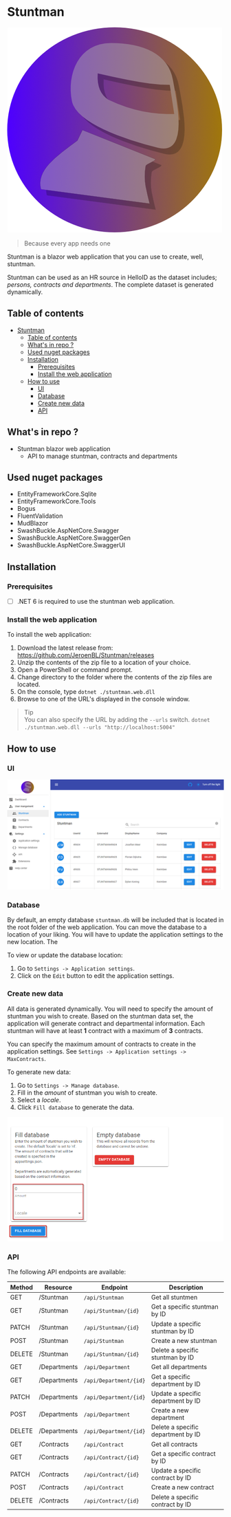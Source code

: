 # Stuntman

![logo](https://raw.githubusercontent.com/JeroenBL/Stuntman/main/assets/logo.png)

> Because every app needs one

Stuntman is a blazor web application that you can use to create, well, stuntman.

Stuntman can be used as an HR source in HelloID as the dataset includes; _persons, contracts and departments_. The complete dataset is generated dynamically.

## Table of contents

- [Stuntman](#stuntman)
  - [Table of contents](#table-of-contents)
  - [What's in repo ?](#whats-in-repo-)
  - [Used nuget packages](#used-nuget-packages)
  - [Installation](#installation)
    - [Prerequisites](#prerequisites)
    - [Install the web application](#install-the-web-application)
  - [How to use](#how-to-use)
    - [UI](#ui)
    - [Database](#database)
    - [Create new data](#create-new-data)
    - [API](#api)

## What's in repo ?

- Stuntman blazor web application
  - API to manage stuntman, contracts and departments

## Used nuget packages

- EntityFrameworkCore.Sqlite
- EntityFrameworkCore.Tools
- Bogus
- FluentValidation
- MudBlazor
- SwashBuckle.AspNetCore.Swagger
- SwashBuckle.AspNetCore.SwaggerGen
- SwashBuckle.AspNetCore.SwaggerUI

## Installation

### Prerequisites

- [ ] .NET 6 is required to use the stuntman web application.

### Install the web application

To install the web application:

1. Download the latest release from: https://github.com/JeroenBL/Stuntman/releases
2. Unzip the contents of the zip file to a location of your choice.
3. Open a PowerShell or command prompt.
4. Change directory to the folder where the contents of the zip files are located.
5. On the console, type `dotnet ./stuntman.web.dll`
6. Browse to one of the URL's displayed in the console window.

> Tip <br>
> You can also specify the URL by adding the `--urls` switch. `dotnet ./stuntman.web.dll --urls "http://localhost:5004"`

## How to use

### UI

![ui](https://raw.githubusercontent.com/JeroenBL/Stuntman/main/assets/3-ui.png)

### Database

By default, an empty database `stuntman.db` will be included that is located in the root folder of the web application. You can move the database to a location of your liking. You will have to update the application settings to the new location. The

To view or update the database location:

1. Go to `Settings -> Application settings`.
2. Click on the `Edit` button to edit the application settings.

### Create new data

All data is generated dynamically. You will need to specify the amount of stuntman you wish to create. Based on the stuntman data set, the application will generate contract and departmental information.
Each stuntman will have at least __1__ contract with a maximum of __3__ contracts.

You can specify the maximum amount of contracts to create in the application settings. See `Settings -> Application settings -> MaxContracts`.

To generate new data:

1. Go to `Settings -> Manage database`.
2. Fill in the _amount_ of stuntman you wish to create.
3. Select a _locale_.
4. Click `Fill database` to generate the data.

![newdata](https://raw.githubusercontent.com/JeroenBL/Stuntman/main/assets/1-add-data.png)

### API

The following API endpoints are available:

| Method | Resource | Endpoint | Description |
| --- | --- | --- | --- |
| GET | /Stuntman | `/api/Stuntman` | Get all stuntmen |
| GET | /Stuntman | `/api/Stuntman/{id}` | Get a specific stuntman by ID |
| PATCH | /Stuntman | `/api/Stuntman/{id}` | Update a specific stuntman by ID |
| POST | /Stuntman | `/api/Stuntman` | Create a new stuntman |
| DELETE | /Stuntman | `/api/Stuntman/{id}` | Delete a specific stuntman by ID |
| GET | /Departments | `/api/Department` | Get all departments |
| GET | /Departments | `/api/Department/{id}` | Get a specific department by ID |
| PATCH | /Departments | `/api/Department/{id}` | Update a specific department by ID |
| POST | /Departments | `/api/Department` | Create a new department |
| DELETE | /Departments | `/api/Department/{id}` | Delete a specific department by ID |
| GET | /Contracts | `/api/Contract` | Get all contracts |
| GET | /Contracts | `/api/Contract/{id}` | Get a specific contract by ID |
| PATCH | /Contracts | `/api/Contract/{id}` | Update a specific contract by ID |
| POST | /Contracts | `/api/Contract` | Create a new contract |
| DELETE | /Contracts | `/api/Contract/{id}` | Delete a specific contract by ID |